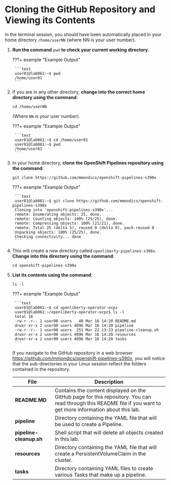 # Cloning the GitHub Repository and Viewing its Contents

In the terminal session, you should have been automatically placed in your home directory `/home/userNN` (where NN is your user number).

1. **Run the command** `pwd` **to check your current working directory**.

    ???+ example "Example Output"

        ```text
        user01@lab061:~$ pwd
        /home/user01
        ```

1. If you are in any other directory, **change into the correct home directory using the command**:

    ```text
    cd /home/userNN
    ```

    (Where `NN` is your user number).

    ???+ example "Example Output"

        ```text
        user01@lab061:~$ cd /home/user01
        user01@lab061:~$ pwd
        /home/user01
        ```
1. In your home directory, **clone the OpenShift Pipelines repository using the command**:

    ```text
    git clone https://github.com/mmondics/openshift-pipelines-s390x 
    ```

    ???+ example "Example Output"

        ```text
        user01@lab061:~$ git clone https://github.com/mmondics/openshift-pipelines-s390x
        Cloning into 'openshift-pipelines-s390x'...
        remote: Enumerating objects: 25, done.
        remote: Counting objects: 100% (25/25), done.
        remote: Compressing objects: 100% (21/21), done.
        remote: Total 25 (delta 5), reused 0 (delta 0), pack-reused 0
        Unpacking objects: 100% (25/25), done.
        Checking connectivity... done
        ```

1. This will create a new directory called `openliberty-pipelines-s390x`. **Change into this directory using the command**:

    ```text
    cd openshift-pipelines-s390x
    ```

1. **List its contents using the command**:

    ```text
    ls -l
    ```

    ???+ example "Example Output"

        ```text
        user01@lab061:~$ cd openliberty-operator-ocpz
        user01@lab061:~/openliberty-operator-ocpz$ ls -l
        total 16
        -rw-r--r-- 1 user00 users   48 Mar 16 14:20 README.md
        drwxr-xr-x 2 user00 users 4096 Mar 16 14:20 pipeline
        -rw-r--r-- 1 user00 users  251 Mar 22 13:23 pipeline-cleanup.sh
        drwxr-xr-x 2 user00 users 4096 Mar 16 14:20 resources
        drwxr-xr-x 2 user00 users 4096 Mar 16 14:20 tasks
        ```

    If you navigate to the GitHub repository in a web browser <https://github.com/mmondics/openshift-pipelines-s390x>, you will notice that the sub-directories in your Linux session reflect the folders contained in the repository.

    | File 	| Description 	|
    |---	|---	|
    | **README.MD**  	|     Contains   the content displayed on the GitHub page for this repository. You can read through   this README file if you want to get more information about this lab.     	|
    |     **pipeline**    	|     Directory   containing the YAML file that will be used to create a Pipeline.    	|
    |     **pipeline-cleanup.sh**    	|     Shell   script that will delete all objects created in this lab.    	|
    |     **resources**    	|     Directory   containing the YAML file that will create a PersistentVolumeClaim in   the cluster.     	|
    |     **tasks**    	|     Directory   containing YAML files to create various Tasks that make up a pipeline.    	|
